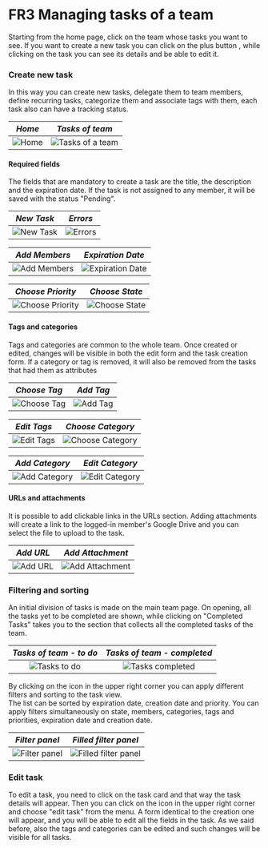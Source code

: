 # FR3 Managing tasks of a team
Starting from the home page, click on the team whose tasks you want to see. If you want to create a new task you can click on the plus button , while clicking on the task you can see its details and be able to edit it.

### Create new task
In this way you can create new tasks, delegate them to team members, define recurring tasks, categorize them and associate tags with them, each task also can have a tracking status.

|                                  *Home*                                  |                                   *Tasks of team*                                    |
|:------------------------------------------------------------------------:|:------------------------------------------------------------------------------------:|
| ![Home](<Images/Task/01. Create Task Of A Team/01. Home with group.png>) | ![Tasks of a team](<Images/Task/01. Create Task Of A Team/02. Tasks of a group.png>) |

#### Required fields
The fields that are mandatory to create a task are the title, the description and the expiration date.
If the task is not assigned to any member, it will be saved with the status "Pending".

|                                *New Task*                                |                                  *Errors*                                  |
|:------------------------------------------------------------------------:|:-------------------------------------------------------------------------------------:|
| ![New Task](<Images/Task/01. Create Task Of A Team/04. New Task.png>) |  ![Errors](<Images/Task/01. Create Task Of A Team/17. Errors.png>) |

|                                    *Add Members*                                     |                                   *Expiration Date*                                   |
|:------------------------------------------------------------------------------------:|:-------------------------------------------------------------------------------------:|
|     ![Add Members](<Images/Task/01. Create Task Of A Team/05. Add Members.png>)      | ![Expiration Date](<Images/Task/01. Create Task Of A Team/06. Expiration Date.png>) |

|                                  *Choose Priority*                                  |                               *Choose State*                                |
|:-----------------------------------------------------------------------------------:|:---------------------------------------------------------------------------:|
| ![Choose Priority](<Images/Task/01. Create Task Of A Team/08. Choose Priority.png>) | ![Choose State](<Images/Task/01. Create Task Of A Team/07. Choose state.png>) |

#### Tags and categories
Tags and categories are common to the whole team.
Once created or edited, changes will be visible in both the edit form and the task creation form.
If a category or tag is removed, it will also be removed from the tasks that had them as attributes

|                                    *Choose Tag*                                     |                                   *Add Tag*                                   |
|:-----------------------------------------------------------------------------------:|:-----------------------------------------------------------------------------:|
| ![Choose Tag](<Images/Task/01. Create Task Of A Team/09. Choose Tag.png>) | ![Add Tag](<Images/Task/01. Create Task Of A Team/10. Add Tag.png>) |

|                                *Edit Tags*                                |                          *Choose Category*                          |
|:-------------------------------------------------------------------------:|:-------------------------------------------------------------------:|
| ![Edit Tags](<Images/Task/01. Create Task Of A Team/11. Edit Tags.png>) | ![Choose Category](<Images/Task/01. Create Task Of A Team/12. Choose Category.png>) |

|                             *Add Category*                              |                                 *Edit Category*                                 |
|:-----------------------------------------------------------------------:|:-------------------------------------------------------------------------------:|
| ![Add Category](<Images/Task/01. Create Task Of A Team/13. Add Category.png>) | ![Edit Category](<Images/Task/01. Create Task Of A Team/14. Edit Category.png>) |

#### URLs and attachments
It is possible to add clickable links in the URLs section.
Adding attachments will create a link to the logged-in member's Google Drive and you can select the file to upload to the task.

|                                   *Add URL*                                   |                                *Add Attachment*                                 |
|:-----------------------------------------------------------------------------:|:-------------------------------------------------------------------------------:|
| ![Add URL](<Images/Task/01. Create Task Of A Team/15. Add URL.png>) | ![Add Attachment](<Images/Task/01. Create Task Of A Team/16. Add Attachment.png>) |

### Filtering and sorting 
An initial division of tasks is made on the main team page. 
On opening, all the tasks yet to be completed are shown, while clicking on "Completed Tasks" takes you to the section that collects all the completed tasks of the team.

|                         *Tasks of team - to do*                         |                            *Tasks of team - completed*                             |
|:-----------------------------------------------------------------------:|:----------------------------------------------------------------------------------:|
| ![Tasks to do](<Images/Task/01. Create Task Of A Team/15. Add URL.png>) | ![Tasks completed](<Images/Task/01. Create Task Of A Team/16. Add Attachment.png>) |

By clicking on the icon in the upper right corner you can apply different filters and sorting to the task view.  
The list can be sorted by expiration date, creation date and priority.
You can apply filters simultaneously on state, members, categories, tags and priorities, expiration date and creation date.

|                             *Filter panel*                              |                               *Filled filter panel*                                |
|:-----------------------------------------------------------------------:|:----------------------------------------------------------------------------------:|
| ![Filter panel](<Images/Task/02. Filtering And Sorting/03. Filter Panel.png>) | ![Filled filter panel](<Images/Task/02. Filtering And Sorting/04. Filter Populated.png>) |

### Edit task
To edit a task, you need to click on the task card and that way the task details will appear. 
Then you can click on the icon in the upper right corner and choose "edit task" from the menu. 
A form identical to the creation one will appear, and you will be able to edit all the fields in the task.
As we said before, also the tags and categories can be edited and such changes will be visible for all tasks.

